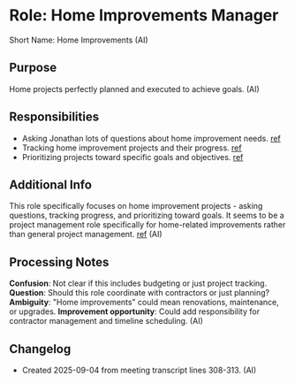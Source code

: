 # Role: Home Improvements Manager

Short Name: Home Improvements (AI)

## Purpose

Home projects perfectly planned and executed to achieve goals. (AI)

## Responsibilities

- Asking Jonathan lots of questions about home improvement needs. [ref](meetings/2025-09-03-initial-setup.md:308-313)
- Tracking home improvement projects and their progress. [ref](meetings/2025-09-03-initial-setup.md:308-313)
- Prioritizing projects toward specific goals and objectives. [ref](meetings/2025-09-03-initial-setup.md:308-313)

## Additional Info

This role specifically focuses on home improvement projects - asking questions, tracking progress, and prioritizing toward goals. It seems to be a project management role specifically for home-related improvements rather than general project management. [ref](meetings/2025-09-03-initial-setup.md:308-313) (AI)

## Processing Notes

**Confusion**: Not clear if this includes budgeting or just project tracking. **Question**: Should this role coordinate with contractors or just planning? **Ambiguity**: "Home improvements" could mean renovations, maintenance, or upgrades. **Improvement opportunity**: Could add responsibility for contractor management and timeline scheduling. (AI)

## Changelog

- Created 2025-09-04 from meeting transcript lines 308-313. (AI)